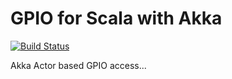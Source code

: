 GPIO for Scala with Akka
==========================
[![Build Status](https://travis-ci.org/jw3/gpio4s.svg?branch=master)](https://travis-ci.org/jw3/gpio4s)

Akka Actor based GPIO access...
